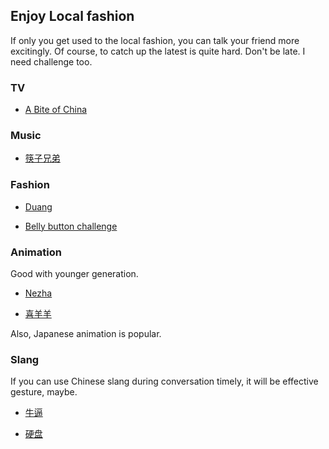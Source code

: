 ## Enjoy Local fashion

If only you get used to the local fashion, you can talk your friend more excitingly. Of course, to catch up the latest is quite hard. Don't be late. I need challenge too.

### TV

- [A Bite of China](http://english.cntv.cn/special/a_bite_of_china/homepage/index.shtml)

### Music

- [筷子兄弟](http://japanese.china.com/fashion/star/411/20140717/104449.html)

### Fashion

- [Duang](https://en.wikipedia.org/wiki/Duang)

- [Belly button challenge](http://www.bbc.com/news/world-asia-china-33091349)

### Animation

Good with younger generation.

- [Nezha](http://www.amazon.com/Nezha-Conquers-Dragon-Favorite-Childrens/dp/1602209758) 

- [喜羊羊](http://japanese.china.org.cn/jp/txt/2010-10/09/content_21089617.htm)

Also, Japanese animation is popular.


### Slang

If you can use Chinese slang during conversation timely, it will be effective gesture, maybe.

- [牛逼](http://www.ctrans.org/search.php?word=%E7%89%9B%E9%80%BC)

- [硬盘](http://zhidao.baidu.com/question/115232596.html)

